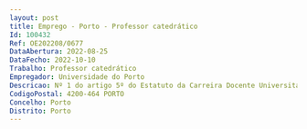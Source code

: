 ```yaml
--- 
layout: post
title: Emprego - Porto - Professor catedrático
Id: 100432
Ref: OE202208/0677
DataAbertura: 2022-08-25
DataFecho: 2022-10-10
Trabalho: Professor catedrático
Empregador: Universidade do Porto
Descricao: Nº 1 do artigo 5º do Estatuto da Carreira Docente Universitária
CodigoPostal: 4200-464 PORTO
Concelho: Porto
Distrito: Porto
--- 
```

